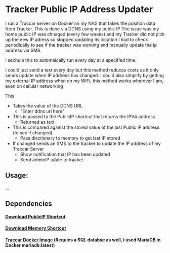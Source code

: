 # Tracker Public IP Address Updater

I run a Traccar server on Docker on my NAS that takes the position data from Tracker. This is done via DDNS using my public IP
The issue was my home public IP was chnaged (every few weeks) and my Tracker did not pick up the new IP adress so stopped updating its location
I had to check periodically to see if the tracker was working and manually update the ip address via SMS.

I sechule this to automaically run every day at a specified time.

I could just send a text every day but this method reduces costs as it only sends update when IP address has changed.
I could also simplify by getting my external IP address when on my WiFi, this method works wherever I am, even on cellular networking

This
* Takes the value of the DDNS URL
  * "Enter ddns url here"
* This is passed to the PublicIP shortcut that returns the IPV4 address
  * Returned as text
* This is compared against the stored value of the last Public IP address (to see if changed)
  * Pass disctionary to memory to get last IP stored
* If changed sends an SMS to the tracker to update the IP address of my Traccar Server
  * Show notification that IP has been updated
  * Send adminIP udate to tracker
  
## Usage:
...

<!--![alt text](https://github.com/sebrighte/IOS_Shortcuts/raw/main/PublicIP/image.jpg?raw=true)-->

## Dependencies

#### [Download PublicIP Shortcut](https://github.com/sebrighte/IOS_Shortcuts/raw/main/PublicIP/PublicIP.shortcut)
#### [Download Memory Shortcut](https://github.com/sebrighte/IOS_Shortcuts/raw/main/PublicIP/PublicIP.shortcut)
#### [Traccar Docker Image](https://github.com/traccar/traccar-docker) (Requies a SQL databse as well, I used MariaDB in Docker mariadb:latest)
